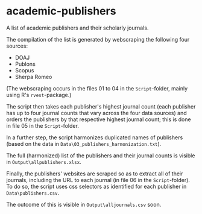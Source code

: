 # academic-publishers
A list of academic publishers and their scholarly journals.

The compilation of the list is generated by webscraping the following four sources:

* DOAJ
* Publons
* Scopus
* Sherpa Romeo

(The webscraping occurs in the files 01 to 04 in the `Script`-folder, mainly using R's `rvest`-package.)

The script then takes each publisher's highest journal count (each publisher has up to four journal counts that vary across the four data sources) and orders the publishers by that respective highest journal count; this is done in file 05 in the `Script`-folder.

In a further step, the script harmonizes duplicated names of publishers (based on the data in `Data\03_publishers_harmonization.txt`). 

The full (harmonized) list of the publishers and their journal counts is visible in `Output\allpublishers.xlsx`.

Finally, the publishers' websites are scraped so as to extract all of their journals, including the URL to each journal (in file 06 in the `Script`-folder). To do so, the script uses css selectors as identified for each publisher in `Data\publishers.csv`.

The outcome of this is visible in `Output\alljournals.csv` soon.
